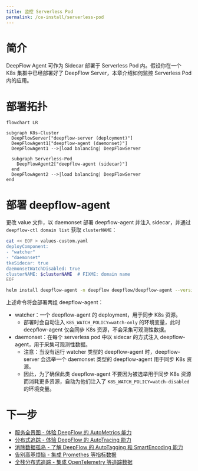 ```yaml
---
title: 监控 Serverless Pod
permalink: /ce-install/serverless-pod
---
```


# 简介

DeepFlow Agent 可作为 Sidecar 部署于 Serverless Pod 内。假设你在一个 K8s 集群中已经部署好了 DeepFlow Server，本章介绍如何监控 Serverless Pod 内的应用。

# 部署拓扑

```mermaid
flowchart LR

subgraph K8s-Cluster
  DeepFlowServer["deepflow-server (deployment)"]
  DeepFlowAgent1["deepflow-agent (daemonset)"]
  DeepFlowAgent1 -->|load balancing| DeepFlowServer

  subgraph Serverless-Pod
    DeepFlowAgent2["deepflow-agent (sidecar)"]
  end
  DeepFlowAgent2 -->|load balancing| DeepFlowServer
end
```

# 部署 deepflow-agent

更改 value 文件，以 daemonset 部署 deepflow-agent 并注入 sidecar，并通过 `deepflow-ctl domain list` 获取 `clusterNAME`：

```bash
cat << EOF > values-custom.yaml
deployComponent:
- "watcher"
- "daemonset"
tkeSidecar: true
daemonsetWatchDisabled: true
clusterNAME: $clusterNAME  # FIXME: domain name
EOF

helm install deepflow-agent -n deepflow deepflow/deepflow-agent --version 6.6.018 --create-namespace -f values-custom.yaml
```

上述命令将会部署两组 deepflow-agent：
- watcher：一个 deepflow-agent 的 deployment，用于同步 K8s 资源。
  - 部署时会自动注入 `K8S_WATCH_POLICY=watch-only` 的环境变量，此时 deepflow-agent 仅会同步 K8s 资源，不会采集可观测性数据。
- daemonset：在每个 serverless pod 中以 sidecar 的方式注入 deepflow-agent，用于采集可观测性数据。
  - 注意：当没有运行 watcher 类型的 deepflow-agent 时，deepflow-server 会选举一个 daemonset 类型的 deepflow-agent 用于同步 K8s 资源。
  - 因此，为了确保此类 deepflow-agent 不要因为被选举用于同步 K8s 资源而消耗更多资源，自动为他们注入了 `K8S_WATCH_POLICY=watch-disabled` 的环境变量。

# 下一步

- [服务全景图 - 体验 DeepFlow 的 AutoMetrics 能力](../features/universal-map/auto-metrics/)
- [分布式追踪 - 体验 DeepFlow 的 AutoTracing 能力](../features/distributed-tracing/auto-tracing/)
- [消除数据孤岛 - 了解 DeepFlow 的 AutoTagging 和 SmartEncoding 能力](../features/auto-tagging/eliminate-data-silos/)
- [告别高基烦恼 - 集成 Promethes 等指标数据](../integration/input/metrics/metrics-auto-tagging/)
- [全栈分布式追踪 - 集成 OpenTelemetry 等追踪数据](../integration/input/tracing/full-stack-distributed-tracing/)
